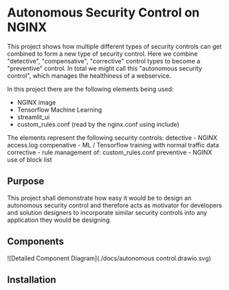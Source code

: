 # Autonomous Security Control on NGINX
This project shows how multiple different types of security controls can get combined to form a new type of security control. Here we combine "detective", "compensative", "corrective" control types to become a "preventive" control. In total we might call this "autonomous security control", which manages the healthiness of a webservice.

In this project there are the following elements being used:
* NGINX image
* Tensorflow Machine Learning
* streamlit_ui
* custom_rules.conf (read by the nginx.conf using include)

The elements represent the following security controls:
detective - NGINX access.log
compenative - ML / Tensorflow training with normal traffic data
corrective - rule management of: custom_rules.conf
preventive - NGINX use of block list

## Purpose
This project shall demonstrate how easy it would be to design an autonomous security control and therefore acts as motivator for developers and solution designers to incorporate similar security controls into any application they would be designing.

## Components
![Detailed Component Diagram](./docs/autonomous control.drawio.svg)
## Installation


